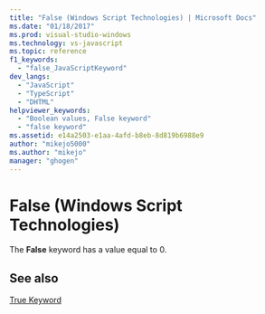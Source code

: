```yaml
---
title: "False (Windows Script Technologies) | Microsoft Docs"
ms.date: "01/18/2017"
ms.prod: visual-studio-windows
ms.technology: vs-javascript
ms.topic: reference
f1_keywords: 
  - "false_JavaScriptKeyword"
dev_langs: 
  - "JavaScript"
  - "TypeScript"
  - "DHTML"
helpviewer_keywords: 
  - "Boolean values, False keyword"
  - "false keyword"
ms.assetid: e14a2503-e1aa-4afd-b8eb-8d819b6988e9
author: "mikejo5000"
ms.author: "mikejo"
manager: "ghogen"
---
```

# False (Windows Script Technologies)
The **False** keyword has a value equal to 0.  
  
## See also  
 [True Keyword](../../javascript/misc/true-keyword.md)
